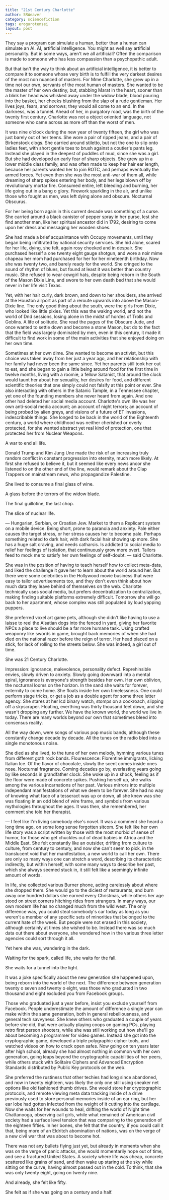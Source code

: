 ```yaml
---
title: "21st Century Charlotte"
author: SRWeaver
category: sciencefiction
tags: erogurotensei
layout: post
---
```

They say a program can simulate a human, better than a human can simulate an AI. AI, artificial intelligence. You might as well say artificial personality. But in some ways, aren't we all artificial? Often the comparison is made to someone who has less compassion than a psychopathic adult.

But that isn't the way to think about an artificial intelligence, it is better to compare it to someone whose very birth is to fulfill the very darkest desires of the most non nuanced of masters. For Mme Charlotte, she grew up in a time not our own, servants of the most human of masters. She wanted to be the master of her own destiny, but, stabbing Marat in the heart, sooner than a blink her head was whisked away under the widow blade, blood pouring into the basket, her cheeks blushing from the slap of a rude gentleman. Her lives joys, fears, and sorrows; they would all come to an end. In the darkness, was a tunnel. Ahead of her, in purgatory road, was the birth of the twenty first century. Charlotte was not a object oriented language, not someone who came across as more off than the worst of men.

It was nine o'clock during the new year of twenty fifteen, the girl who was just barely out of her teens. She wore a pair of ripped jeans, and a pair of Birkenstock clogs. She carried around stiletto, but not the one to slip onto ladies feet, with short gentle toes to brush against a coutier's pants leg. Instead she played in the deepest of puddles of mud, since she was a girl. But she had developed an early fear of sharp objects. She grew up in a lower middle class family, and was often made to keep her hair ear length, because her parents wanted her to join ROTC, and perhaps eventually the armed forces. Yet even then she was the most anti-war of them all, while dreaming of sharp spikes entering her body, and her legs blown off by revolutionary mortar fire. Consumed entire, left bleeding and burning, her life going out in a bang o glory. Firework sparkling in the air, and unlike those who fought as men, was left dying alone and obscure. Nocturnal Obscurus.

For her being born again in this current decade was something of a curse. She carried around a black canister of pepper spray in her purse, lest she find another man, like her spiritual ancestor did in 1792, desiring to come upon her dress and messaging her wooden shoes.

She had made a brief acquaintance with Occupy movements, until they began being infiltrated by national security services. She hid alone, scared for her life, dying, she felt, again rosy cheeked and in despair. She purchased herself a one twenty eight gauge shotgun, and wore a noir mime chapeau her mom had purchased for her for her nineteenth birthday. Now she was twenty two, and barely ready for the world. She cringed to the sound of rhythm of blues, but found at least it was better than country music. She refused to wear cowgirl hats, despite being reborn in the South of the Mason Dixie Line, and swore to her own death bed that she would never in her life visit Texas.

Yet, with her hair curly, dark brown, and down to her shoulders, she arrived at the Houston airport as part of a reroute upwards into above the Mason-Dixie line. The only good thing about the south, were the girls from Dixie, who looked like little pixies. Yet this was the waking world, and not the world of Dnd sessions, losing alone in the midst of hordes of Trolls and Goblins. A life of solitude. She read the pages of the Obscure Jude, and once wanted to settle down and become a stone Mason, but do to the fact that the field was largely dominated by men, even in this century, it made it difficult to find work in some of the main activities that she enjoyed doing on her own time.

Sometimes at her own dime. She wanted to become an activist, but this choice was taken away from her just a year ago, and her relationship with her family had never been the same since. Yet her parents still took her out to eat, and she began to gain a little being around food for the first time in twelve months, living with a roomie, a fellow Satanist, that around the clock would taunt her about her sexuality, her desires for food, and different scientific theories that one simply could not falsify at this point or ever. She also interacting with others in the Satanic Tample, in a Tennessee chapter, yet one of the founding members she never heard from again. And one other had deleted her social media account. Charlotte's own life was her own anti-social media account; an account of night terrors; an account of being probed by alien greys, and visions of a future of ET invasions, indescribable things. She longed to be back in the world of the Eighteenth century, a world where childhood was neither cherished or overly protected, for she wanted abstract yet real kind of protection, one that protected her from Nuclear Weapons.

A war to end all life.

Donald Trump and Kim Jung Une made the risk of an increasing truly random conflict in constant progression into eternity, much more likely. At first she refused to believe it, but it seemed like every news ancor she listened to on the other end of the line, would remark about the Clap Trappers on mainstream news, who propagandize Palestine.

She lived to consume a final glass of wine.

A glass before the terrors of the widow blade.

The final guillotine, the last chop.

The slice of nuclear life.

— Hungarian, Serbian, or Croatian Jew. Market to them a Replicant system on a mobile device. Being short, prone to paranoia and anxiety. Pale either causes the target stress, or her stress causes her to become pale. Perhaps something related to dark hair, with dark facial hair showing up more. She has a huge salt craving, and needs catharsis. Is addicted to social media to relief her feelings of isolation, that continuously grow more overt. Tailors feed to mock me to satisfy her own feelings of self-doubt. — said Charlotte.

She was in the position of having to teach herself how to collect meta-data, and liked the challenge it gave her to learn about the world around her. But there were some celebrities in the Hollywood movie business that were easy to tailor advertisements too, and they don't even think about how much data they leave behind of themselves on the web. Charlotte technically uses social media, but prefers decentralization to centralization, making finding suitable platforms extremely difficult. Tomorrow she will go back to her apartment, whose complex was still populated by loud yapping puppers.

She preferred voxel art game pets, although she didn't like having to use a laisse to reel the Alsatian dogs into the fenced in yard, giving her favorite NPCs a place to live should be a far more humane task. Using crafted weaponry like swords in game, brought back memories of when she had died on the national razor before the reign of terror. Her head placed on a stick, for lack of rolling to the streets below. She was indeed, a girl out of time.

She was 21 Century Charlotte.

Impression: ignorance, malevolence, personality defect. Reprehinsible envies, slowly driven to anxiety. Slowly going downward into a mental spiral, ignorance is everyone's strength besides her own. Her own oblivion, the nocturnal looms on the horizon. In the sand she waits for forever, enternity to come home. She floats inside her own timelessness. One could perform stage tricks, or get a job as a double agent for some three letter agency. She stares at her lcd binary watch, stomps on a cockroach, slipping off a skyscraper. Floating, everthing was thirty thousand feet down, and she wasn't dropping any further. We have the known world, the world we live in today. There are many worlds beyond our own that sometimes bleed into consensus reality.

All the way down, were songs of various pop music bands, although these constantly change decade by decade. All the tunes on the radio bled into a single monotonous noise.

She died as she lived, to the tune of her own melody, hymning various tunes from different goth rock bands. Flourescence: Florentine immigrants, licking Italian Ice. Of the flavor of chocolate, slowly the scent comes inside ones nose. Nocturnal fragrance. Coming decades go by, everlasting years going by like seconds in grandfather clock. She woke up in a shock, feeling as if the floor were made of concrete spikes. Pushing herself up, she walks among the various incarnations of her past. Various mirrors into multiple independant manifestations of what we deem to be forever. She had no way of knowing what face of a tesseract was up or down, all she knew was she was floating in an odd blend of wire frame, and symbols from various mythologies throughout the ages. It was then, she remembered, her comment she told her therapist.

— I feel like I'm living somebody else's novel. It was a comment she heard a long time ago, on some long sense forgotten sitcom. She felt like her own life story was a script written by those with the most morbid of sense of humor, for those who get chuckles out of dead babies in Africa and the Middle East. She felt constantly like an outsider, drifting from culture to culture, from century to century, and now she can't seem to pick, in the translucent void that her manifestation, a new world to call her own. There are only so many ways one can stretch a word, describing its characteristic indirectly, but within herself, with some many ways to describe her past, which she always seemed stuck in, it still felt like a seemingly infinite amount of words.

In life, she collected various Burner phone, acting carelessly about where she dropped them. She would go to the diciest of restaurants, and burn away one hundred dollars she earned every Christmas, while others her age stood on street corners hitching rides from strangers. In many ways, our own modern life has no changed much from the wild west. The only difference was, you could steal somebody's car today as long as you weren't a member of any specific sets of minorities that belonged to the current hate of the week. But people were not erased in this society, although certainly at times she wished to be. Instead there was so much data out there about everyone, she wondered how in the various three letter agencies could sort through it all.

Yet here she was, wandering in the dark.

Waiting for the spark, called life, she waits for the fall.

She waits for a tunnel into the light.

It was a joke specifically about the new generation she happened upon, being reborn into the world of the next. The difference between generation twenty o seven and twenty o eight, was those who graduated in two thousand and eight excluded you from Facebook groups.

Those who graduated just a year before, insist you exclude yourself from Facebook. People underestimate the amount of difference a single year can make within the same generation, both in general rebelliousness, and general tech savvyness. She knew others who graduated a couple of years before she did, that were actually playing coops on gaming PCs, playing retro first person shooters, while she was still working out how she'll go about becoming a programmer for video games. Instead she got into the cryptographic game, developed a triple polygraphic cipher tools, and watched videos on how to crack open safes. Now going on ten years later after high school, already she had almost nothing in common with her own generation, going leaps beyond the cryptographic capabilities of her peers, while others stuck with Solitaire Ciphers and Advanced Encryption Standards distributed by Public Key protocols on the web.

She preferred the rustiness that other techies had long since abandoned, and now in twenty eighteen, was likely the only one still using sneaker net options like old fashioned thumb drives. She would store her cryptographic protocols, and remote viewing meta data tracking inside of a drive previously used to store personal memories inside of an ear ring, but her ear lobe had gotten infected from the weight of it cutting into the cartilage. Now she waits for her wounds to heal, drifting the world of Night time Chattanooga, observing call girls, while what remained of American civil society had a surface level tension that was comparing to the generation of the eighteen fifties. In her bones, she felt that the country, if you could call it that, being more of an Eldritch abomination of nations, was on the verge of a new civil war that was about to become hot.

There was not any bullets flying just yet, but already in moments when she was on the verge of panic attacks, she would momentarily hope out of time, and see a fractured United States. A society where life was cheap, concrete scattered like grains of sand, and then wake up staring at the sky while sitting on the curve, having almost passed out in the cold. To think, that she was only twenty eight, going on twenty nine.

And already, she felt like fifty.

She felt as if she was going on a century and a half.
